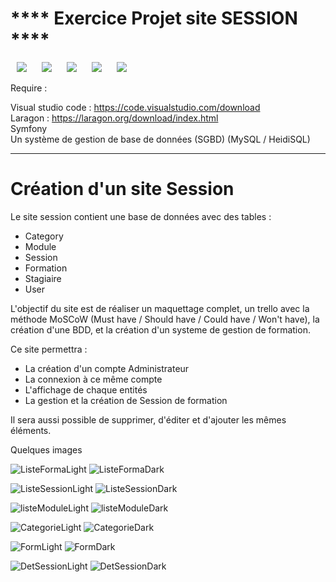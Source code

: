 <h1> **** Exercice Projet site SESSION **** </h1>
<p>
    <img src="https://img.shields.io/badge/HTML5-E34F26?style=for-the-badge&logo=html5&logoColor=white" hspace="10" >
    <img src="https://img.shields.io/badge/CSS3-1572B6?style=for-the-badge&logo=css3&logoColor=white" hspace="10" >
    <img src="https://img.shields.io/badge/JavaScript-F7DF1E?style=for-the-badge&logo=javascript&logoColor=black" hspace="10" >
    <img src="https://img.shields.io/badge/PHP-777BB4?style=for-the-badge&logo=php&logoColor=white" hspace="10" >
    <img src="https://img.shields.io/badge/MySQL-00000F?style=for-the-badge&logo=mysql&logoColor=white" hspace="10" >
</p>
Require :

Visual studio code : https://code.visualstudio.com/download <br>
Laragon : https://laragon.org/download/index.html <br>
Symfony <br>
Un système de gestion de base de données (SGBD) (MySQL / HeidiSQL)

****************

<h1> Création d'un site Session </h1>

<p>Le site session contient une base de données avec des tables : 
    <ul>
      <li>Category</li>
      <li>Module</li>
      <li>Session</li>
      <li>Formation</li>
      <li>Stagiaire</li>
      <li>User</li>
    </ul></p>

<p> L'objectif du site est de réaliser un maquettage complet, un trello avec la méthode MoSCoW (Must have / Should have / Could have / Won't have), la création d'une BDD, et la création d'un systeme de gestion de formation.</p>

<p> Ce site permettra :
  <ul>
    <li>La création d'un compte Administrateur</li>
    <li>La connexion à ce même compte</li>
    <li>L'affichage de chaque entités</li>
    <li>La gestion et la création de Session de formation</li>
  </ul></p>

<p> Il sera aussi possible de supprimer, d'éditer et d'ajouter les mêmes éléments.</p>

<p> Quelques images </p>

![ListeFormaLight](https://github.com/AlexGthr/SfSession/assets/145430486/a8bd7bae-b157-47c2-9951-48c859851771)
![ListeFormaDark](https://github.com/AlexGthr/SfSession/assets/145430486/76976822-b3ba-49a3-ac13-1b9836133c14)

![ListeSessionLight](https://github.com/AlexGthr/SfSession/assets/145430486/8174bece-85ed-46d2-ac0b-1f8159c39676)
![ListeSessionDark](https://github.com/AlexGthr/SfSession/assets/145430486/a4af3aee-3fa4-441b-aadb-cccbe54c9ef2)

![listeModuleLight](https://github.com/AlexGthr/SfSession/assets/145430486/3c2d0657-5139-4609-98c2-af8d4a4557a8)
![listeModuleDark](https://github.com/AlexGthr/SfSession/assets/145430486/bfb2ba12-5e2b-4fb6-8718-5c85931fa9f6)

![CategorieLight](https://github.com/AlexGthr/SfSession/assets/145430486/f240a5c8-2df7-454f-9183-f1fb09f23968)
![CategorieDark](https://github.com/AlexGthr/SfSession/assets/145430486/f49c607e-2f47-4c6c-b3cd-f3931340ee3e)

![FormLight](https://github.com/AlexGthr/SfSession/assets/145430486/ee617cee-b971-4f59-85e5-b6c90d0230e5)
![FormDark](https://github.com/AlexGthr/SfSession/assets/145430486/ca31ce68-6d9b-4d19-aa18-8ac95819548b)

![DetSessionLight](https://github.com/AlexGthr/SfSession/assets/145430486/0946c64c-e8a7-4383-b1df-19a3164cd8ec)
![DetSessionDark](https://github.com/AlexGthr/SfSession/assets/145430486/6f499ae0-2f35-4d27-919c-8a3834c48076)














